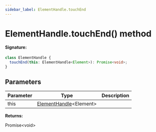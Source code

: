 ```yaml
---
sidebar_label: ElementHandle.touchEnd
---
```


# ElementHandle.touchEnd() method

#### Signature:

```typescript
class ElementHandle {
  touchEnd(this: ElementHandle<Element>): Promise<void>;
}
```

## Parameters

| Parameter | Type                                                         | Description |
| --------- | ------------------------------------------------------------ | ----------- |
| this      | [ElementHandle](./puppeteer.elementhandle.md)&lt;Element&gt; |             |

**Returns:**

Promise&lt;void&gt;
